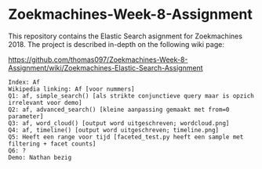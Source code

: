 # Zoekmachines-Week-8-Assignment
This repository contains the Elastic Search asignment for Zoekmachines 2018. The project is described in-depth on the following wiki page:


https://github.com/thomas097/Zoekmachines-Week-8-Assignment/wiki/Zoekmachines-Elastic-Search-Assignment

``` Progress:
Index: Af
Wikipedia linking: Af [voor nummers]
Q1: af, simple_search() [als strikte conjunctieve query maar is opzich irrelevant voor demo]
Q2: af, advanced_search() [kleine aanpassing gemaakt met from=0 parameter]
Q3: af, word_cloud() [output word uitgeschreven; wordcloud.png]
Q4: af, timeline() [output word uitgeschreven; timeline.png]
Q5: Heeft een range voor tijd [faceted_test.py heeft een sample met filtering + facet counts]
Q6: ?
Demo: Nathan bezig
```
